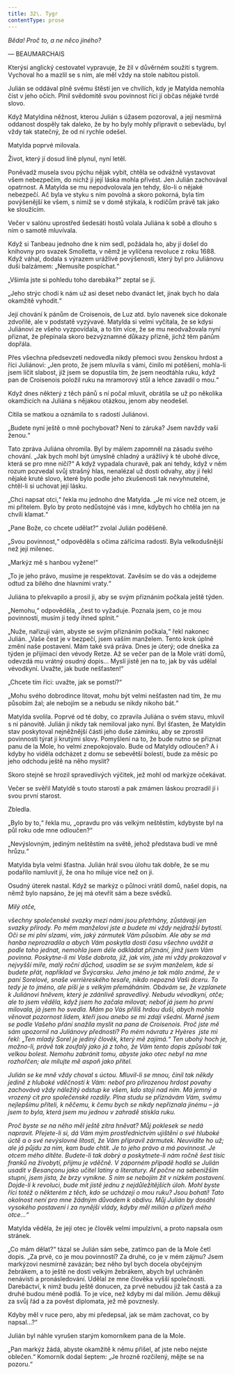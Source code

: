 ```yaml
---
title: 32\. Tygr
contentType: prose
---
```


_Běda! Proč to, a ne něco jiného?_

— BEAUMARCHAIS

Kterýsi anglický cestovatel vypravuje, že žil v důvěrném soužití s tygrem. Vychoval ho a mazlil se s ním, ale měl vždy na stole nabitou pistoli.

Julián se oddával plně svému štěstí jen ve chvílích, kdy je Matylda nemohla číst v jeho očích. Plnil svědomitě svou povinnost říci jí občas nějaké tvrdé slovo.

Když Matyldina něžnost, kterou Julián s úžasem pozoroval, a její nesmírná oddanost dospěly tak daleko, že by ho byly mohly připravit o sebevládu, byl vždy tak statečný, že od ní rychle odešel.

Matylda poprvé milovala.

Život, který jí dosud líně plynul, nyní letěl.

Poněvadž musela svou pýchu nějak vybít, chtěla se odvážně vystavovat všem nebezpečím, do nichž ji její láska mohla přivést. Jen Julián zachovával opatrnost. A Matylda se mu nepodvolovala jen tehdy, šlo-li o nějaké nebezpečí. Ač byla ve styku s ním povolná a skoro pokorná, byla tím povýšenější ke všem, s nimiž se v domě stýkala, k rodičům právě tak jako ke sloužícím.

Večer v salónu uprostřed šedesáti hostů volala Juliána k sobě a dlouho s ním o samotě mluvívala.

Když si Tanbeau jednoho dne k nim sedl, požádala ho, aby jí došel do knihovny pro svazek Smolletta, v němž je vylíčena revoluce z roku 1688. Když váhal, dodala s výrazem urážlivé povýšenosti, který byl pro Juliánovu duši balzámem: „Nemusíte pospíchat.“

„Všimla jste si pohledu toho darebáka?“ zeptal se jí.

„Jeho strýc chodí k nám už asi deset nebo dvanáct let, jinak bych ho dala okamžitě vyhodit.“

Její chování k pánům de Croisenois, de Luz atd. bylo navenek sice dokonale zdvořilé, ale v podstatě vyzývavé. Matylda si velmi vyčítala, že se kdysi Juliánovi ze všeho vyzpovídala, a to tím více, že se mu neodvažovala nyní přiznat, že přepínala skoro bezvýznamné důkazy přízně, jichž těm pánům dopřála.

Přes všechna předsevzetí nedovedla nikdy přemoci svou ženskou hrdost a říci Juliánovi: „Jen proto, že jsem mluvila s vámi, činilo mi potěšení, mohla-li jsem líčit slabost, jíž jsem se dopustila tím, že jsem neodtáhla ruku, když pan de Croisenois položil ruku na mramorový stůl a lehce zavadil o mou.“

Když dnes některý z těch pánů s ní počal mluvit, obrátila se už po několika okamžicích na Juliána s nějakou otázkou, jenom aby neodešel.

Cítila se matkou a oznámila to s radostí Juliánovi.

„Budete nyní ještě o mně pochybovat? Není to záruka? Jsem navždy vaší ženou.“

Tato zpráva Juliána ohromila. Byl by málem zapomněl na zásadu svého chování. „Jak bych mohl být úmyslně chladný a urážlivý k té ubohé dívce, která se pro mne ničí?“ A když vypadala churavě, pak ani tehdy, když v něm rozum pozvedal svůj strašný hlas, nenalézal už dosti odvahy, aby jí řekl nějaké kruté slovo, které bylo podle jeho zkušenosti tak nevyhnutelné, chtěl-li si uchovat její lásku.

„Chci napsat otci,“ řekla mu jednoho dne Matylda. „Je mi více než otcem, je mi přítelem. Bylo by proto nedůstojné vás i mne, kdybych ho chtěla jen na chvíli klamat.“

„Pane Bože, co chcete udělat?“ zvolal Julián poděšeně.

„Svou povinnost,“ odpověděla s očima zářícíma radostí. Byla velkodušnější než její milenec.

„Markýz mě s hanbou vyžene!“

„To je jeho právo, musíme je respektovat. Zavěsím se do vás a odejdeme odtud za bílého dne hlavními vraty.“

Juliána to překvapilo a prosil ji, aby se svým přiznáním počkala ještě týden.

„Nemohu,“ odpověděla, „čest to vyžaduje. Poznala jsem, co je mou povinností, musím ji tedy ihned splnit.“

„Nuže, nařizuji vám, abyste se svým přiznáním počkala,“ řekl nakonec Julián. „Vaše čest je v bezpečí, jsem vaším manželem. Tento krok úplně změní naše postavení. Mám také svá práva. Dnes je úterý; ode dneška za týden je přijímací den vévody Retze. Až se večer pan de la Mole vrátí domů, odevzdá mu vrátný osudný dopis… Myslí jistě jen na to, jak by vás udělal vévodkyní. Uvažte, jak bude nešťasten!“

„Chcete tím říci: uvažte, jak se pomstí?“

„Mohu svého dobrodince litovat, mohu být velmi nešťasten nad tím, že mu působím žal; ale nebojím se a nebudu se nikdy nikoho bát.“

Matylda svolila. Poprvé od té doby, co zpravila Juliána o svém stavu, mluvil s ní pánovitě. Julián ji nikdy tak nemiloval jako nyní. Byl šťasten, že Matyldin stav poskytoval nejněžnější části jeho duše záminku, aby se zprostil povinnosti týrat ji krutými slovy. Pomyšlení na to, že bude nutno se přiznat panu de la Mole, ho velmi znepokojovalo. Bude od Matyldy odloučen? A i kdyby ho viděla odcházet z domu se sebevětší bolestí, bude za měsíc po jeho odchodu ještě na něho myslit?

Skoro stejně se hrozil spravedlivých výčitek, jež mohl od markýze očekávat.

Večer se svěřil Matyldě s touto starostí a pak zmámen láskou prozradil jí i svou první starost.

Zbledla.

„Bylo by to,“ řekla mu, „opravdu pro vás velkým neštěstím, kdybyste byl na půl roku ode mne odloučen?“

„Nevýslovným, jediným neštěstím na světě, jehož představa budí ve mně hrůzu.“

Matylda byla velmi šťastna. Julián hrál svou úlohu tak dobře, že se mu podařilo namluvit jí, že ona ho miluje více než on ji.

Osudný úterek nastal. Když se markýz o půlnoci vrátil domů, našel dopis, na němž bylo napsáno, že jej má otevřít sám a beze svědků.

  

_Milý otče,_

_všechny společenské svazky mezi námi jsou přetrhány, zůstávají jen svazky přírody. Po mém manželovi jste a budete mi vždy nejdražší bytostí. Oči se mi plní slzami, vím, jaký zármutek Vám působím. Ale aby se má hanba neprozradila a abych Vám poskytla dosti času všechno uvážit a podle toho jednat, nemohla jsem déle odkládat přiznání, jímž jsem Vám povinna. Poskytne-li mi Vaše dobrota, již, jak vím, jste mi vždy prokazoval v nejvyšší míře, malý roční důchod, usadím se se svým manželem, kde si budete přát, například ve Švýcarsku. Jeho jméno je tak málo známé, že v paní Sorelové, snaše verrièreského tesaře, nikdo nepozná Vaši dceru. To tedy je to jméno, ale píši je s velkým přemáháním. Obávám se, že vzplanete k Juliánovi hněvem, který je zdánlivě spravedlivý. Nebudu vévodkyní, otče; ale to jsem věděla, když jsem ho začala milovat; neboť já jsem ho první milovala, já jsem ho svedla. Mám po Vás příliš hrdou duši, abych mohla věnovat pozornost lidem, kteří jsou anebo se mi zdají všední. Marně jsem se podle Vašeho přání snažila myslit na pana de Croisenois. Proč jste mě sám upozornil na Juliánovy přednosti? Po mém návratu z Hyères  jste mi řekl: „Ten mladý Sorel je jediný člověk, který mě zajímá.“ Ten ubohý hoch je, možno-li, právě tak zoufalý jako já z toho, že Vám tento dopis způsobí tak velkou bolest. Nemohu zabránit tomu, abyste jako otec nebyl na mne rozhořčen; ale milujte mě aspoň jako přítel._

_Julián se ke mně vždy choval s úctou. Mluvil-li se mnou, činil tak někdy jedině z hluboké vděčnosti k Vám: neboť pro přirozenou hrdost povahy zachovává vždy náležitý odstup ke všem, kdo stojí nad ním. Má jemný a vrozený cit pro společenské rozdíly. Plna studu se přiznávám Vám, svému nejlepšímu příteli, k něčemu, k čemu bych se nikdy nepřiznala jinému – já jsem to byla, která jsem mu jednou v zahradě stiskla ruku._

_Proč byste se na něho měl ještě zítra hněvat? Můj poklesek se nedá napravit. Přejete-li si, dá Vám mým prostřednictvím ujištění o své hluboké úctě a o své nevýslovné lítosti, že Vám připravil zármutek. Neuvidíte ho už; ale já půjdu za ním, kam bude chtít. Je to jeho právo a má povinnost. Je otcem mého dítěte. Budete-li tak dobrý a poskytnete-li nám ročně šest tisíc franků na živobytí, přijmu je vděčně. V záporném případě hodlá se Julián usadit v Besançonu jako učitel latiny a literatury. Ať počne na sebenižším stupni, jsem jista, že brzy vynikne. S ním se nebojím žít v nízkém postavení. Dojde-li k revoluci, bude mít jistě jednu z nejdůležitějších úloh. Mohl byste říci totéž o některém z těch, kdo se ucházejí o mou ruku? Jsou bohatí! Tato okolnost není pro mne žádným důvodem k obdivu. Můj Julián by dosáhl vysokého postavení i za nynější vlády, kdyby měl milión a přízeň mého otce…“_

  

Matylda věděla, že její otec je člověk velmi impulzívní, a proto napsala osm stránek.

„Co mám dělat?“ tázal se Julián sám sebe, zatímco pan de la Mole četl dopis. „Za prvé, co je mou povinností? Za druhé, co je v mém zájmu? Jsem markýzovi nesmírně zavázán; bez něho byl bych docela obyčejným žebrákem, a to ještě ne dosti velkým žebrákem, abych byl uchráněn nenávisti a pronásledování. Udělal ze mne člověka vyšší společnosti. Darebáctví, k nimž budu ještě donucen, za prvé nebudou již tak častá a za druhé budou méně podlá. To je více, než kdyby mi dal milión. Jemu děkuji za svůj řád a za pověst diplomata, jež mě povznesly.

Kdyby měl v ruce pero, aby mi předepsal, jak se mám zachovat, co by napsal…?“

Julián byl náhle vyrušen starým komorníkem pana de la Mole.

„Pan markýz žádá, abyste okamžitě k němu přišel, ať jste nebo nejste oblečen.“ Komorník dodal šeptem: „Je hrozně rozčilený, mějte se na pozoru.“
